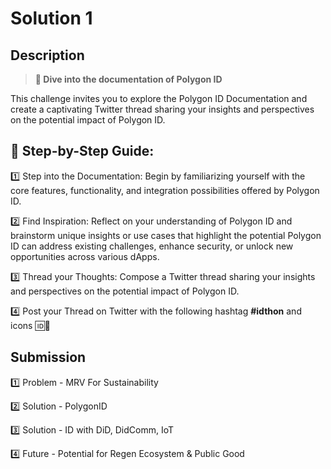 # Solution 1

## Description

> **🤿 Dive into the documentation of Polygon ID**

This challenge invites you to explore the Polygon ID Documentation and create a captivating Twitter thread sharing your insights and perspectives on the potential impact of Polygon ID.

## 📝 Step-by-Step Guide:

1️⃣ Step into the Documentation: Begin by familiarizing yourself with the core features, functionality, and integration possibilities offered by Polygon ID.

2️⃣ Find Inspiration: Reflect on your understanding of Polygon ID and brainstorm unique insights or use cases that highlight the potential Polygon ID can address existing challenges, enhance security, or unlock new opportunities across various dApps.

3️⃣ Thread your Thoughts: Compose a Twitter thread sharing your insights and perspectives on the potential impact of Polygon ID.

4️⃣ Post your Thread on Twitter with the following hashtag **#idthon** and icons 🆔👀

## Submission

1️⃣ Problem - MRV For Sustainability

2️⃣ Solution - PolygonID

3️⃣ Solution - ID with DiD, DidComm, IoT

4️⃣ Future - Potential for Regen Ecosystem & Public Good
